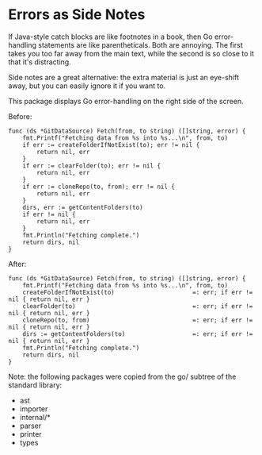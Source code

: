 # Errors as Side Notes

If Java-style catch blocks are like footnotes in a book, then Go error-handling
statements are like parentheticals. Both are annoying. The first takes you too
far away from the main text, while the second is so close to it that it's
distracting.

Side notes are a great alternative: the extra material is just an eye-shift
away, but you can easily ignore it if you want to.

This package displays Go error-handling on the right side of the screen.

Before:
```
func (ds *GitDataSource) Fetch(from, to string) ([]string, error) {
	fmt.Printf("Fetching data from %s into %s...\n", from, to)
	if err := createFolderIfNotExist(to); err != nil {
		return nil, err
	}
	if err := clearFolder(to); err != nil {
		return nil, err
	}
	if err := cloneRepo(to, from); err != nil {
		return nil, err
	}
	dirs, err := getContentFolders(to)
	if err != nil {
		return nil, err
	}
	fmt.Println("Fetching complete.")
	return dirs, nil
}
```

After:
```
func (ds *GitDataSource) Fetch(from, to string) ([]string, error) {
    fmt.Printf("Fetching data from %s into %s...\n", from, to)
    createFolderIfNotExist(to)                      =: err; if err != nil { return nil, err }
    clearFolder(to)                                 =: err; if err != nil { return nil, err }
    cloneRepo(to, from)                             =: err; if err != nil { return nil, err }
    dirs := getContentFolders(to)                   =: err; if err != nil { return nil, err }
    fmt.Println("Fetching complete.")
    return dirs, nil
}
```


Note: the following packages were copied from the go/ subtree of the standard
library:
- ast
- importer
- internal/*
- parser
- printer
- types

